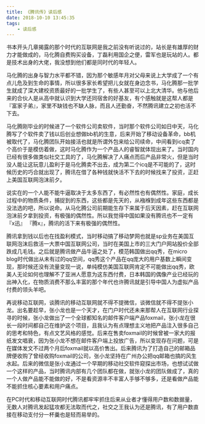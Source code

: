 ```yaml
---
title: 《腾讯传》读后感
date: 2018-10-10 13:45:35
tags:
	- 读后感
---
```


​	书本开头几章揭露的那个时代的互联网是我之前没有听说过的，站长是有雄厚的财力才能做成的，马化腾自费购买设备，丁磊利用国企之便，雷军也是玩站的人。都是技术出身的大佬，我没想到他们都是同时代的年轻人。

​	马化腾的出身与智力水平都不错，因为那个敏感年月对父母来说上大学成了一个有点儿危及到生命的事情，所以很多家长希望把儿女就在身边念书，马化腾那一批学生就成了深大建校资质最好的一批学生了，有些人甚至可以上北大清华。他与他后来的合伙人是从高中就认识到大学还同宿舍的好基友，有个感触就是这帮人都是『富家子弟』，家里不缺钱也不缺人脉，而且人还勤奋，不然腾讯建立之初也活不下去。

​	马化腾刚毕业的时候进了一个软件公司卖软件，当时那个软件公司如日中天，马化腾写了个软件卖了钱以后创业想做bb机的生意，后来开始了移动设备革命，bb机被取代了，马化腾团队开始接活也就是所谓外包来给公司续命，中间看到icq卖了个高价于是模仿着做，这时马化腾作为一个产品人的睿智就体现出来了。当时国内已经有很多做类似社交工具的了，马化腾解决了人痛点而后产品非常火，但是当时没人能让这玩意儿盈利于是马化腾卖不出去，成为第二个icq是不可能的了，这时候历史的巧合就出现了，腾讯在借了各种钱就快活不下去的时候找来了投资，正赶上美国互联网泡沫前夕。

​	说实在的一个人能不能牛逼取决于太多东西了，有必然性也有偶然性。家庭，成长过程中的物质条件，捕捉到的东西，这些都是先天的，从襁褓到成年这些东西都是没法选的吧，所以说命。从马化腾公司前期能生存下来属于后天因素，赶在互联网泡沫前夕拿到投资，有极强的偶然性。所以我觉得中国如果没有腾讯也不一定有『x迅』 『腾x』，腾讯的活下来有极强的偶然性。

​	腾讯拿到钱以后也在找盈利模式，当时移动搞了移动梦网也就是sp业务在美国互联网泡沫后救活一大票中国互联网公司，当时在美国上市的三大门户网站股价全部跌成几毛钱。之后就是腾讯做产品牛逼之处了，模范韩国做出qq秀，在micro blog时代做出从未有过的qq空间，qq秀这个产品在qq庞大的用户基数上瞬间变现，那时候还没有流量变现一说，单纯模仿美国互联网肯定不可能做出qq秀，欧美人无论如何也理解不了亚洲人愿意为这东西付费，日本韩国的偶像产业已经玩的出神入化，在物质消费不那么丰富的那个年代也许腾讯就是引导中国人为虚拟产品付费的领头羊吧。

​	再说移动互联网，谈腾讯的移动互联网就不得不提微信，谈微信就不得不提张小龙。出名要趁早，张小龙也是一个天才，在门户时代还未来那帮人在互联网行业探寻的时候，张小龙做出了一个全球都知名的邮件客户端产品foxmail，张小龙在很长一段时间都自己在维护这个项目，且我认为有点理想主义地把产品注入很多自己的思考和特色，有点文艺风格的感觉。后来在售卖foxmail的时候曾被一家大的报纸发文唱衰，因为张小龙不想在邮件客户端上投放广告，所以变现存在问题，可是在媒体发文不过两个月后foxmail就以高价售出。后来腾讯为了打造自己的邮箱品牌便收购了曾经收购foxmail的公司，张小龙坚持在广州办公把qq邮箱也搞的风生水起。后来的微信是张小龙通过一个早期的移动社交软件窥探出市场，也想试试做一个这样的产品，当时腾讯内部有几个团队都在做，就张小龙的团队做成了，真的一个人做产品能不能做的好，不是看资源丰不丰富人手够不够多，还是看做产品能不能抓住核心要素和用户痛点。

​	在PC时代和移动互联网时代腾讯都牢牢抓住后来从业者才懂得用户数和数据量，无数人对腾讯发起猛攻都无法取而代之，社交之王我认为还是腾讯，有了用户数直接在移动支付分一杯羹也是轻而易举的。